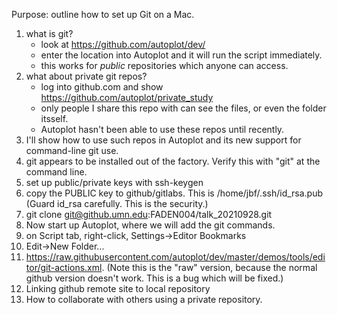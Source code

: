 Purpose: outline how to set up Git on a Mac.

1. what is git?
   - look at https://github.com/autoplot/dev/
   - enter the location into Autoplot and it will run the script immediately.
   - this works for *public* repositories which anyone can access.
2. what about private git repos?
   - log into github.com and show https://github.com/autoplot/private_study
   - only people I share this repo with can see the files, or even the folder itsself.
   - Autoplot hasn't been able to use these repos until recently.
4. I'll show how to use such repos in Autoplot and its new support for command-line git use.
5. git appears to be installed out of the factory.  Verify this with "git" at the command line.
6. set up public/private keys with ssh-keygen
7. copy the PUBLIC key to github/gitlabs.  This is /home/jbf/.ssh/id_rsa.pub  (Guard id_rsa carefully.  This is the security.)
8. git clone git@github.umn.edu:FADEN004/talk_20210928.git
9. Now start up Autoplot, where we will add the git commands.
10. on Script tab, right-click, Settings->Editor Bookmarks
11. Edit->New Folder...
12. https://raw.githubusercontent.com/autoplot/dev/master/demos/tools/editor/git-actions.xml. (Note this is the "raw" version, because the normal github version doesn't work.  This is a bug which will be fixed.)
13. Linking github remote site to local repository
14. How to collaborate with others using a private repository.
